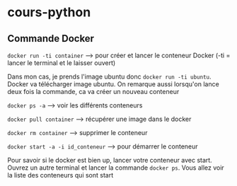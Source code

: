 # cours-python

## Commande Docker

```docker run -ti container```  --> pour créer et lancer le conteneur Docker (-ti = lancer le terminal et le laisser ouvert)

Dans mon cas, je prends l'image ubuntu donc ```docker run -ti ubuntu```. Docker va télécharger image ubuntu. On remarque aussi lorsqu'on lance deux fois la commande, ca va créer un nouveau conteneur

```docker ps -a```  --> voir les différents conteneurs

```docker pull container```  --> récupérer une image dans le docker

```docker rm container```  --> supprimer le conteneur

```docker start -a -i id_conteneur```  --> pour démarrer le conteneur

Pour savoir si le docker est bien up, lancer votre conteneur avec start. Ouvrez un autre terminal et lancer la commande
```docker ps```.  Vous allez voir la liste des conteneurs qui sont start
